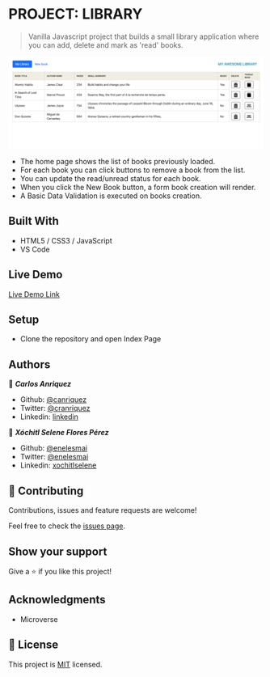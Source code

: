 # PROJECT: LIBRARY

> Vanilla Javascript project that builds a small library application where you can add, delete and mark as 'read' books.

![screenshot](/app_screenshot.png)

- The home page shows the list of books previously loaded.
- For each book you can click buttons to remove a book from the list.
- You can update the read/unread status for each book.
- When you click the New Book button, a form book creation will render.
- A Basic Data Validation is executed on books creation.

## Built With

- HTML5 / CSS3 / JavaScript
- VS Code

## Live Demo

[Live Demo Link](https://canriquez.github.io/library/)


## Setup

- Clone the repository and open Index Page



## Authors

👤 ***Carlos Anriquez***

- Github: [@canriquez](https://github.com/canriquez)
- Twitter: [@cranriquez](https://twitter.com/cranriquez)
- Linkedin: [linkedin](https://www.linkedin.com/in/carlosanriquez/)

👤 ***Xóchitl Selene Flores Pérez***

- Github: [@enelesmai](https://github.com/enelesmai)
- Twitter: [@enelesmai](https://twitter.com/enelesmai)
- Linkedin: [xochitlselene](https://linkedin.com/in/xochitlselene)

## 🤝 Contributing

Contributions, issues and feature requests are welcome!

Feel free to check the [issues page](issues/).

## Show your support

Give a ⭐️ if you like this project!

## Acknowledgments

- Microverse

## 📝 License

This project is [MIT](/LICENSE) licensed.
